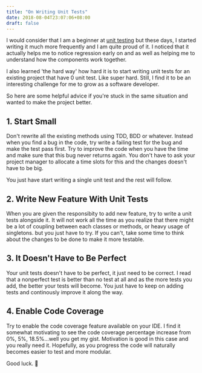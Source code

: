 ```yaml
---
title: "On Writing Unit Tests"
date: 2018-08-04T23:07:06+08:00
draft: false
---
```


I would consider that I am a beginner at [unit testing][1] but these days, I started writing it much more frequently and I am quite proud of it. 
I noticed that it actually helps me to notice regression early on and as well as helping me to understand how the components work together.

I also learned 'the hard way' how hard it is to start writing unit tests for an existing project that have 0 unit test. Like super hard.
Still, I find it to be an interesting challenge for me to grow as a software developer.

So here are some helpful advice if you're stuck in the same situation and wanted to make the project better.

## 1. Start Small
Don't rewrite all the existing methods using TDD, BDD or whatever. Instead when you find a bug in the code, try write a failing test
for the bug and make the test pass first. Try to improve the code when you have the time and make sure that this bug never returns again.
You don't have to ask your project manager to allocate a time slots for this and the changes doesn't have to be big. 

You just have start writing a single unit test and the rest will follow.

## 2. Write New Feature With Unit Tests
When you are given the responsibity to add new feature, try to write a unit tests alongside it. It will not work all the time as you realize
that there might be a lot of coupling between each classes or methods, or heavy usage of singletons. but you just have to try. If you can't,
take some time to think about the changes to be done to make it more testable.

## 3. It Doesn't Have to Be Perfect
Your unit tests doesn't have to be perfect, it just need to be correct. I read that a nonperfect test is better than no test at all
and as the more tests you add, the better your tests will become. You just have to keep on adding tests and continously improve it along the way.

## 4. Enable Code Coverage
Try to enable the code coverage feature available on your IDE. I find it somewhat motivating to see the code coverage percentage increase 
from 0%, 5%, 18.5%...well you get my gist. Motivation is good in this case and you really need it. Hopefully, as you progress the code will naturally becomes easier to test and more modular.

Good luck. 🐛

[1]: https://en.wikipedia.org/wiki/Unit_testing